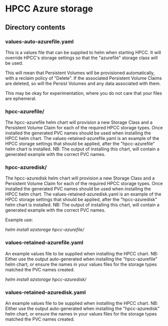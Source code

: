 # HPCC Azure storage

## Directory contents

### values-auto-azurefile.yaml

This is a values file that can be supplied to helm when starting HPCC.
It will override HPCC's storage settings so that the "azurefile"
storage class will be used.

This will mean that Persistent Volumes will be provisioned automatically, with a reclaim policy of "Delete".
If the associated Persistent Volume Claims are deleted, so will the Persist Volumes and any data associated with them.

This may be okay for experimentation, where you do not care that your files are ephemeral. 

### hpcc-azurefile/

The hpcc-azurefile helm chart will provision a new Storage Class and a Persistent Volume Claim for each of the required HPCC storage types.
Once installed the generated PVC names should be used when installing the HPCC helm chart.
The values-retained-azurefile.yaml is an example of the HPCC storage settings that should be applied, after the "hpcc-azurefile" helm chart is installed.
NB: The output of installing this chart, will contain a generated example with the correct PVC names.

### hpcc-azuredisk/

The hpcc-azuredisk helm chart will provision a new Storage Class and a Persistent Volume Claim for each of the required HPCC storage types.
Once installed the generated PVC names should be used when installing the HPCC helm chart.
The values-retained-azuredisk.yaml is an example of the HPCC storage settings that should be applied, after the "hpcc-azuredisk" helm chart is installed.
NB: The output of installing this chart, will contain a generated example with the correct PVC names.


Example use:

*helm install azstorage hpcc-azurefile/*

### values-retained-azurefile.yaml

An example values file to be supplied when installing the HPCC chart.
NB: Either use the output auto-generated when installing the "hpcc-azurefile" helm chart, or ensure the names in your values files for the storage types matched the PVC names created.


*helm install azstorage hpcc-azuredisk/*

### values-retained-azuredisk.yaml

An example values file to be supplied when installing the HPCC chart.
NB: Either use the output auto-generated when installing the "hpcc-azuredisk" helm chart, or ensure the names in your values files for the storage types matched the PVC names created.



